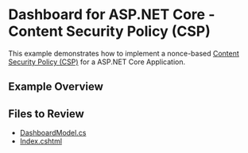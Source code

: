 # Dashboard for ASP.NET Core - Content Security Policy (CSP)

This example demonstrates how to implement a nonce-based [Content Security Policy (CSP)](https://developer.mozilla.org/en-US/docs/Web/HTTP/CSP) for a ASP.NET Core Application.

## Example Overview



## Files to Review

- [DashboardModel.cs](.\CS\CSPDashboardExample\Models\DashboardModel.cs)
- [Index.cshtml](.CS\CSPDashboardExample\Pages\Index.cshtml)

<!-- ## Documentation

- [Content Security Policy in ASP.NET Core Applications](https://docs.devexpress.com/Dashboard/404187) -->
